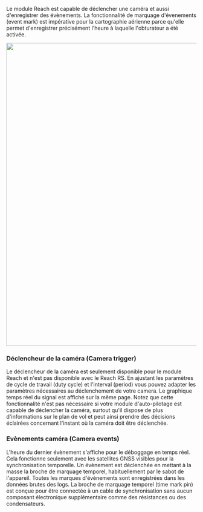 Le module Reach est capable de déclencher une caméra et aussi d'enregistrer des évènements. La fonctionnalité de marquage d'évenements (event mark) est impérative pour la cartographie aérienne parce qu'elle permet d'enregistrer précisément l'heure à laquelle l'obturateur a été activée.

<p style="text-align:center" ><img src="../img/reachview/camera_control/camera.png" style="width: 800px;" /></p>

### Déclencheur de la caméra (Camera trigger)
Le déclencheur de la caméra est seulement disponible pour le module Reach et n'est pas disponible avec le Reach RS. En ajustant les paramètres de cycle de travail (duty cycle) et l'interval (period) vous pouvez adapter les paramètres nécessaires au déclenchement de votre camera. Le graphique temps réel du signal est affiché sur la même page. Notez que cette fonctionnalité n'est pas nécessaire si votre module d'auto-pilotage est capable de déclencher la caméra, surtout qu'il dispose de plus d'informations sur le plan de vol et peut ainsi prendre des décisions éclairées concernant l'instant où la caméra doit être déclenchée.

### Evènements caméra (Camera events)
L'heure du dernier évènement s'affiche pour le déboggage en temps réel. Cela fonctionne seulement avec les satellites GNSS visibles pour la synchronisation temporelle. Un évènement est déclenchée en mettant à la masse la broche de marquage temporel, habituellement par le sabot de l'appareil. Toutes les marques d'évènements sont enregistrées dans les données brutes des logs. La broche de marquage temporel (time mark pin) est conçue pour être connectée à un cable de synchronisation sans aucun composant électronique supplémentaire comme des résistances ou des condensateurs.
